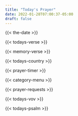 ```yaml
---
title: "Today's Prayer"
date: 2022-01-28T07:00:37-05:00
draft: false
---
```

{{< the-date >}}  

{{< todays-verse >}}

{{< memory-verse >}}

{{< todays-country >}}

{{< prayer-timer >}}

{{< category-menu >}}  

{{< prayer-requests >}}

{{< todays-vov >}}

{{< todays-psalm >}}

<script>
    function showSelectedPrayer(request) {
        if (request != 'Select Prayer Category') {//then get the prayer category
            $('#selectedPrayer').text(request);
        } else {//the "Select Prayer Category" option was selected
            $('#selectedPrayer').text("Select a Prayer Category");
        }
    };

    Number.prototype.toHHMMSS = function () {
	var sec_num = parseInt(this, 10); // don't forget the second param
	var hours   = Math.floor(sec_num / 3600);
	var minutes = Math.floor((sec_num - (hours * 3600)) / 60);
	var seconds = sec_num - (hours * 3600) - (minutes * 60);

	//set as string
        if (hours   < 10) {hours   = ""+hours;}
        if (minutes < 10) {minutes = ""+minutes;}
        if (seconds < 10) {seconds = "0"+seconds;}

        if(hours > 0){
            return hours+':'+minutes+':'+seconds;
        }else{
            return minutes+':'+seconds;
        }
    }

    var timer = 0;
    function showCount() {
        timer--;
        if (timer >= 0){
            // console.log(timer);
            document.getElementById("prayerTimer").innerHTML = "Time to Pray: " + timer.toHHMMSS();
            setTimeout(showCount, 1000); /* replicate wait 1 second */
        }
    }

    function startTimer() {
        var minutesToPray = document.querySelector('input[name="minutesToPray"]:checked').value;
        timer = 60 * minutesToPray;
        showCount();
    }

    function clearTimer() {
        timer = 0;
        document.getElementById("prayerTimer").innerHTML = "Prayer Time (Minutes)";
        //uncheck minutes radio buttons
        var minuteRadioButtons = document.getElementsByName("minutesToPray");
        for(var i=0;i<minuteRadioButtons.length;i++){
            minuteRadioButtons[i].checked = false;
        }
    }
</script>
